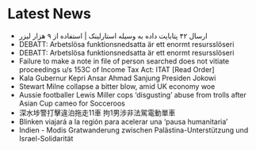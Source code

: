 # Latest News
-  ارسال ۴۲ پتابایت داده به وسیله استارلینک | استفاده از ۹ هزار لیزر
-  DEBATT: Arbetslösa funktionsnedsatta är ett enormt resursslöseri
-  DEBATT: Arbetslösa funktionsnedsatta är ett enormt resursslöseri
-  Failure to make a note in file of person searched does not vitiate proceedings u/s 153C of Income Tax Act: ITAT [Read Order]
-  Kala Gubernur Kepri Ansar Ahmad Sanjung Presiden Jokowi
-  Stewart Milne collapse a bitter blow, amid UK economy woe
-  Aussie footballer Lewis Miller cops ‘disgusting’ abuse from trolls after Asian Cup cameo for Socceroos
-  深水埗警打擊違泊拖走11車 拘1男涉非法駕電動單車
-  Blinken viajará a la región para acelerar una ‘pausa humanitaria’
-  Indien - Modis Gratwanderung zwischen Palästina-Unterstützung und Israel-Solidarität
